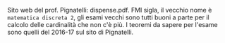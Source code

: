 Sito web del prof. Pignatelli: dispense.pdf.
FMI sigla, il vecchio nome è `matematica discreta 2`, gli esami vecchi sono tutti buoni a parte per il calcolo delle cardinalità che non c'è più.
I teoremi da sapere per l'esame sono quelli del 2016-17 sul sito di Pignatelli.

